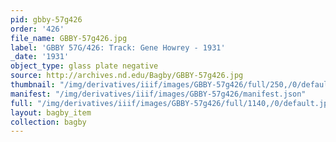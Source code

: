 ```yaml
---
pid: gbby-57g426
order: '426'
file_name: GBBY-57g426.jpg
label: 'GBBY 57G/426: Track: Gene Howrey - 1931'
_date: '1931'
object_type: glass plate negative
source: http://archives.nd.edu/Bagby/GBBY-57g426.jpg
thumbnail: "/img/derivatives/iiif/images/GBBY-57g426/full/250,/0/default.jpg"
manifest: "/img/derivatives/iiif/images/GBBY-57g426/manifest.json"
full: "/img/derivatives/iiif/images/GBBY-57g426/full/1140,/0/default.jpg"
layout: bagby_item
collection: bagby
---
```

